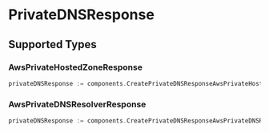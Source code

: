 # PrivateDNSResponse


## Supported Types

### AwsPrivateHostedZoneResponse

```go
privateDNSResponse := components.CreatePrivateDNSResponseAwsPrivateHostedZoneResponse(components.AwsPrivateHostedZoneResponse{/* values here */})
```

### AwsPrivateDNSResolverResponse

```go
privateDNSResponse := components.CreatePrivateDNSResponseAwsPrivateDNSResolverResponse(components.AwsPrivateDNSResolverResponse{/* values here */})
```

